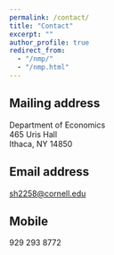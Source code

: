 ```yaml
---
permalink: /contact/
title: "Contact"
excerpt: ""
author_profile: true
redirect_from: 
  - "/nmp/"
  - "/nmp.html"
---
```



## Mailing address ##
Department of Economics <br/>
465 Uris Hall <br/> 
Ithaca, NY 14850

## Email address ##
sh2258@cornell.edu

## Mobile ##
929 293 8772